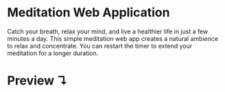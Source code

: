 # Meditation Web Application
Catch your breath, relax your mind, and live a healthier life in just a few minutes a day. This simple meditation web app creates a natural ambience to relax and concentrate. You can restart the timer to extend your meditation for a longer duration.
# Preview ↴

